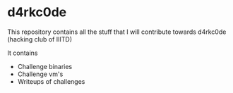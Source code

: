 # d4rkc0de
This repository contains all the stuff that I will contribute towards d4rkc0de (hacking club of IIITD)

It contains
- Challenge binaries
- Challenge vm's
- Writeups of challenges
